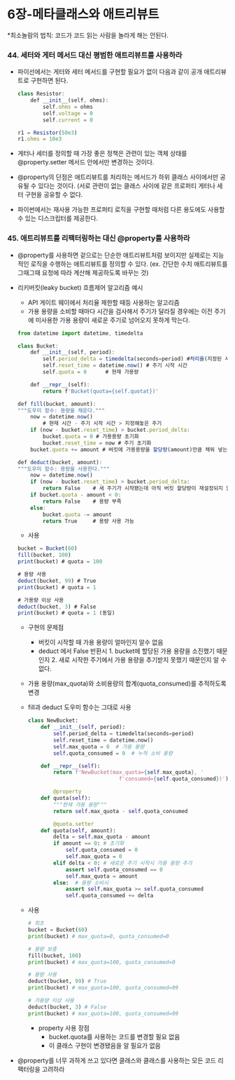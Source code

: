 # 6장-메타클래스와 애트리뷰트

*최소놀람의 법칙: 코드가 코드 읽는 사람을 놀라게 해는 안된다. 

### 44. 세터와 게터 메서드 대신 평범한 애트리뷰트를 사용하라

- 파이선에서는 게터와 세터 메서드를 구현할 필요가 없이 다음과 같이 공개 애트리뷰트로 구현하면 된다.
    
    ```jsx
    class Resistor:
    	def __init__(self, ohms):
    		self.ohms = ohms
    		self.voltage = 0
    		self.current = 0
    
    r1 = Resistor(50e3)
    r1.ohms = 10e3
    ```
    
- 게터나 세터를 정의할 때 가장 좋은 정책은 관련이 있는 객체 상태를 @property.setter 메서드 안에서만 변경하는 것이다.
- @property의 단점은 애트리뷰트를 처리하는 메서드가 하위 클래스 사이에서만 공유될 수 있다는 것이다. (서로 관련이 없는 클래스 사이에 같은 프로퍼티 게터나 세터 구현을 공유할 수 없다.
- 파이썬에서는 재사용 가능한 프로퍼티 로직을 구현할 때처럼 다른 용도에도 사용할 수 있는 디스크립터를 제공한다.

### 45. 애트리뷰트를 리팩터링하는 대신 @property를 사용하라

- @property를 사용하면 겉으로는 단순한 애트리뷰트처럼 보이지만 실제로는 지능적인 로직을 수행하는 애트리뷰트를 정의할 수 있다. (ex. 간단한 수치 애트리뷰트를 그때그때 요청에 따라 계산해 제공하도록 바꾸는 것)
- 리키버킷(leaky bucket) 흐름제어 알고리즘 예시
    - API 게이트 웨이에서 처리율 제한할 때등 사용하는 알고리즘
    - 가용 용량을 소비할 때마다 시간을 검사해서 주기가 달라질 경우에는 이전 주기에 미사용한 가용 용량이 새로운 주기로 넘어오지 못하게 막는다.
    
    ```jsx
    from datetime import datetime, timedelta
    
    class Bucket:
        def __init__(self, period):
            self.period_delta = timedelta(seconds=period) #처리율(지정된 시간당 몇개의 항목을 처리할지 지정하는 값)
            self.reset_time = datetime.now() # 주기 시작 시간
            self.quota = 0      # 현재 가용량
    
        def __repr__(self):
            return f'Bucket(quota={self.quotat})'
    
    def fill(bucket, amount):
    """도우미 함수: 용량을 채운다."""
        now = datetime.now()
    		# 현재 시간 - 주기 시작 시간 > 지정해놓은 주기
        if (now - bucket.reset_time) > bucket.period_delta: 
            bucket.quota = 0 # 가용용량 초기화
            bucket.reset_time = now # 주기 초기화
        bucket.quota += amount # 버킷에 가용용량을 할당량(amount)만큼 채워 넣는다.
    
    def deduct(bucket, amount):
    """도우미 함수: 용량을 사용한다."""
        now = datetime.now()
        if (now - bucket.reset_time) > bucket.period_delta:
            return False    # 새 주기가 시작됐는데 아직 버킷 할당량이 재설정되지 않았다.
        if bucket.quota - amount < 0:
            return False    # 용량 부족
        else:
            bucket.quota -= amount
            return True     # 용량 사용 가능
    ```
    
    - 사용
    
    ```jsx
    bucket = Bucket(60)
    fill(bucket, 100)       
    print(bucket) # quota = 100
    
    # 용량 사용
    deduct(bucket, 99) # True
    print(bucket) # quota = 1
    
    # 가용량 이상 사용
    deduct(bucket, 3) # False
    print(bucket) # quota = 1 (동일)
    ```
    
    - 구현의 문제점
        - 버킷이 시작할 때 가용 용량이 얼마인지 알수 없음
        - deduct 에서 False 반환시 1. bucket에 할당된 가용 용량을 소진했기 때문인지 2. 새로 시작한 주기에서 가용 용량을 추기받지 못했기 때문인지 알 수 없다.
    
    - 가용 용량(max_quota)와 소비용량의 합계(quota_consumed)를 추적하도록 변경
    - fill과 deduct 도우미 함수는 그대로 사용
        
        ```python
        class NewBucket:
            def __init__(self, period):
                self.period_delta = timedelta(seconds=period)
                self.reset_time = datetime.now()
                self.max_quota = 0  # 가용 용량
                self.quota_consumed = 0  # 누적 소비 용량
        
            def __repr__(self):
                return f'NewBucket(max_quota={self.max_quota}, ' 
        							 f'consumed={self.quota_consumed})')
        
        		@property
            def quota(self):
        		"""현재 가용 용량"""
                return self.max_quota - self.quota_consumed
        
        		@quota.setter
            def quota(self, amount):
                delta = self.max_quota - amount
                if amount == 0: # 초기화
                    self.quota_consumed = 0
                    self.max_quota = 0
                elif delta < 0: # 새로운 주기 시작시 가용 용량 추가
                    assert self.quota_consumed == 0
                    self.max_quota = amount
                else:  # 용량 소비시
                    assert self.max_quota >= self.quota_consumed
                    self.quota_consumed += delta
        ```
        
    - 사용
        
        ```python
        # 최초
        bucket = Bucket(60)
        print(bucket) # max_quota=0, quota_consumed=0
        
        # 용량 보충
        fill(bucket, 100)       
        print(bucket) # max_quota=100, quota_consumed=0
        
        # 용량 사용
        deduct(bucket, 99) # True
        print(bucket) # max_quota=100, quota_consumed=99
        
        # 가용량 이상 사용
        deduct(bucket, 3) # False
        print(bucket) # max_quota=100, quota_consumed=99
        ```
        
        - property 사용 장점
            - bucket.quota를 사용하는 코드를 변경할 필요 없음
            - 이 클래스 구현이 변경됐음을 알 필요가 없음
- @property를 너무 과하게 쓰고 있다면 클래스와 클래스를 사용하는 모든 코드 리팩터링을 고려하라
